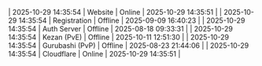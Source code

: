 | 2025-10-29 14:35:54 | Website | Online | 2025-10-29 14:35:51 |
| 2025-10-29 14:35:54 | Registration | Offline | 2025-09-09 16:40:23 |
| 2025-10-29 14:35:54 | Auth Server | Offline | 2025-08-18 09:33:31 |
| 2025-10-29 14:35:54 | Kezan (PvE) | Offline | 2025-10-11 12:51:30 |
| 2025-10-29 14:35:54 | Gurubashi (PvP) | Offline | 2025-08-23 21:44:06 |
| 2025-10-29 14:35:54 | Cloudflare | Online | 2025-10-29 14:35:51 |
